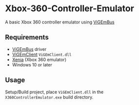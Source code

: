 # Xbox-360-Controller-Emulator

A basic Xbox 360 controller emulator using [ViGEmBus](https://github.com/nefarius/ViGEmBus)

## Requirements

- [ViGEmBus](https://github.com/nefarius/ViGEmBus) driver
- [ViGEmClient](https://github.com/nefarius/ViGEmClient) `ViGEmClient.dll` 
- [Xenia](https://github.com/xenia-project/xenia) (Xbox 360 emulator)
- Windows 10 or later

## Usage

Setup/Build project, place `ViGEmClient.dll` in the `X360ControllerEmulator.exe` build directory.
